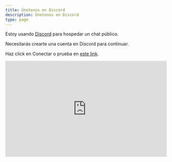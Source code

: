 ```yaml
---
title: Únetenos en Discord
description: Únetenos en Discord
type: page
---
```


Estoy usando [Discord](https://discord.com) para hospedar un chat público.

Necesitarás crearte una cuenta en Discord para continuar.

Haz click en Conectar o prueba en [este link](https://discord.gg/t7vd2NT).

<iframe src="https://discordapp.com/widget?id=608242475043389480&theme=dark" width="100%" height="300" allowtransparency="true" frameborder="0" sandbox="allow-popups allow-popups-to-escape-sandbox allow-same-origin allow-scripts"></iframe>
